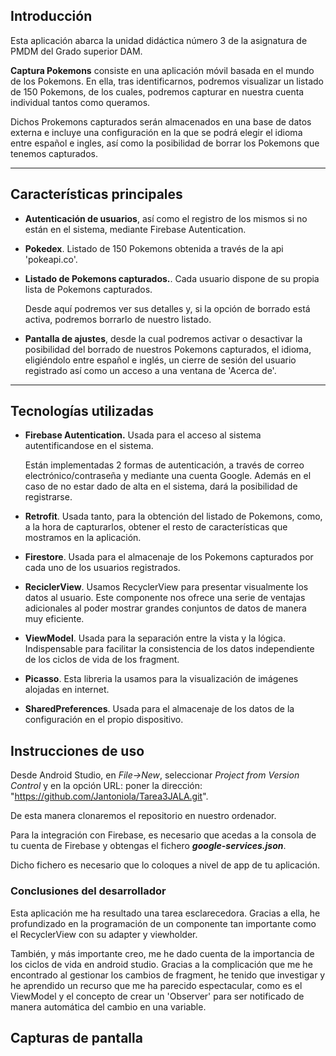## Introducción
Esta aplicación abarca la unidad didáctica número 3 de la asignatura de PMDM del Grado superior DAM.

**Captura Pokemons** consiste en una aplicación móvil basada en el mundo de los Pokemons.
En ella, tras identificarnos, podremos visualizar un listado de 150 Pokemons, de los cuales, podremos capturar en nuestra cuenta individual tantos como queramos.

Dichos Prokemons capturados serán almacenados en una base de datos externa e incluye una configuración en la que se podrá elegir el idioma entre español e ingles, así como la posibilidad de borrar los Pokemons que tenemos capturados.


------------


## Características principales

- **Autenticación de usuarios**, así como el registro de los mismos si no están en el sistema, mediante Firebase Autentication.

- **Pokedex**. Listado de 150 Pokemons obtenida a través de la api 'pokeapi.co'.

- **Listado de Pokemons capturados.**. Cada usuario dispone de su propia lista de Pokemons capturados. 

	Desde aquí podremos ver sus detalles y, si la opción de borrado está activa, podremos borrarlo de nuestro listado. 

- **Pantalla de ajustes**, desde la cual podremos activar o desactivar la posibilidad del borrado de nuestros Pokemons capturados, el idioma, eligiéndolo entre español e inglés, un cierre de sesión del usuario registrado así como un acceso a una ventana de 'Acerca de'.



------------

## Tecnologías utilizadas

- **Firebase Autentication.** Usada para el acceso al sistema autentificandose en el sistema. 

	Están implementadas 2 formas de autenticación, a través de correo electrónico/contraseña y mediante una cuenta Google.
	Además en el caso de no estar dado de alta en el sistema, dará la posibilidad de registrarse.

- **Retrofit**. Usada tanto, para la obtención del listado de Pokemons, como, a la hora de capturarlos, obtener el resto de características que mostramos en la aplicación.

- **Firestore**. Usada para el almacenaje de los Pokemons capturados por cada uno de los usuarios registrados.

- **ReciclerView**. Usamos RecyclerView para presentar visualmente los datos al usuario. Este componente nos ofrece una serie de ventajas adicionales al poder mostrar grandes conjuntos de datos de manera muy eficiente.

- **ViewModel**. Usada para la separación entre la vista y la lógica. Indispensable para facilitar la consistencia de los datos independiente de los ciclos de vida de los fragment.

- **Picasso**. Esta libreria la usamos para la visualización de imágenes alojadas en internet.

- **SharedPreferences**. Usada para el almacenaje de los datos de la configuración en el propio dispositivo.


## Instrucciones de uso
Desde Android Studio, en *File->New*, seleccionar *Project from Version Control* y en la opción URL: poner la dirección: "https://github.com/Jantoniola/Tarea3JALA.git".

De esta manera clonaremos el repositorio en nuestro ordenador.

Para la integración con Firebase, es necesario que acedas a la consola de tu cuenta de Firebase y obtengas el fichero ***google-services.json***.

Dicho fichero es necesario que lo coloques a nivel de app de tu aplicación.

### Conclusiones del desarrollador
Esta aplicación me ha resultado una tarea esclarecedora. Gracias a ella, he profundizado en la programación de un componente tan importante como el RecyclerView con su adapter y viewholder.

También, y más importante creo, me he dado cuenta de la importancia de los ciclos de vida en android studio. Gracias a la complicación que me he encontrado al gestionar los cambios de fragment, he tenido que investigar y he aprendido un recurso que me ha parecido espectacular, como es el ViewModel y el concepto de crear un 'Observer' para ser notificado de manera automática del cambio en una variable.

## Capturas de pantalla
